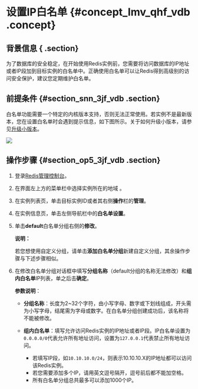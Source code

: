 # 设置IP白名单 {#concept_lmv_qhf_vdb .concept}

## 背景信息 { .section}

为了数据库的安全稳定，在开始使用Redis实例前，您需要将访问数据库的IP地址或者IP段加到目标实例的白名单中。正确使用白名单可以让Redis得到高级别的访问安全保护，建议您定期维护白名单。

## 前提条件 {#section_snn_3jf_vdb .section}

白名单功能需要一个特定的内核版本支持，否则无法正常使用。若实例不是最新版本，您在设置白名单时会遇到提示信息，如下图所示。关于如何升级小版本，请参见[升级小版本](cn.zh-CN/用户指南/管理实例/升级小版本.md#)。

![](http://static-aliyun-doc.oss-cn-hangzhou.aliyuncs.com/assets/img/3136/15481424951829_zh-CN.png)

## 操作步骤 {#section_op5_3jf_vdb .section}

1.  登录[Redis管理控制台](https://kvstore.console.aliyun.com/)。
2.  在界面左上方的菜单栏中选择实例所在的地域 。
3.  在实例列表页，单击目标实例ID或者其右侧**操作**栏的**管理**。
4.  在实例信息页，单击左侧导航栏中的**白名单设置**。
5.  单击**default**白名单分组右侧的**修改**。

    **说明：** 

    若您想使用自定义分组，请单击**添加白名单分组**新建自定义分组，其余操作步骤与下述步骤相似。

6.  在修改白名单分组对话框中填写**分组名称**（default分组的名称无法修改）和**组内白名单**IP列表，单之后击**确定**。

    **参数说明**：

    -   **分组名称**：长度为2~32个字符，由小写字母、数字或下划线组成，开头需为小写字母，结尾需为字母或数字。在白名单分组创建成功后，该名称将不能被修改。

    -   **组内白名单**：填写允许访问Redis实例的IP地址或者IP段。IP白名单设置为`0.0.0.0/0`代表允许所有地址访问，设置为`127.0.0.1`代表禁止所有地址访问。

        -   若填写IP段，如`10.10.10.0/24`，则表示10.10.10.X的IP地址都可以访问该Redis实例。
        -   若您需要添加多个IP，请用英文逗号隔开，逗号前后都不能加空格。
        -   所有白名单分组总共最多可以添加1000个IP。

